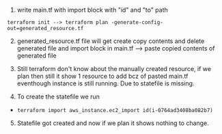1. write main.tf with import block with "id" and "to" path

 ```terraform init --> terraform plan -generate-config-out=generated_resource.tf```

2.  generated_resource.tf file will get create copy contents and delete generated file and import block in main.tf --> paste copied contents of generated file

3. Still terraform don't know about the manually created resource, if we plan then still it show 1 resource to add bcz of pasted main.tf eventhough instance is still running. Due to statefile is missing.

4. To create the statefile we run 

 - ```terraform import aws_instance.ec2_import id(i-0764ad3408ba082b7)```

5. Statefile got created and now if we plan it shows nothing to change. 
